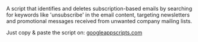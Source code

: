 A script that identifies and deletes subscription-based emails by searching for keywords like 'unsubscribe' in the email content, targeting newsletters and promotional messages received from unwanted company mailing lists.

Just copy & paste the script on: [googleappscripts.com](https://script.google.com/)
